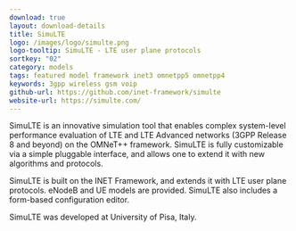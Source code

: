 ```yaml
---
download: true
layout: download-details
title: SimuLTE
logo: /images/logo/simulte.png
logo-tooltip: SimuLTE - LTE user plane protocols
sortkey: "02"
category: models
tags: featured model framework inet3 omnetpp5 omnetpp4
keywords: 3gpp wireless gsm voip
github-url: https://github.com/inet-framework/simulte
website-url: https://simulte.com/
---
```


SimuLTE is an innovative simulation tool that enables complex system-level
performance evaluation of LTE and LTE Advanced networks (3GPP Release 8
and beyond) on the OMNeT++ framework. SimuLTE is fully customizable
via a simple pluggable interface, and allows one to extend it with
new algorithms and protocols.

SimuLTE is built on the INET Framework, and extends it with LTE user plane
protocols. eNodeB and UE models are provided. SimuLTE also includes a
form-based configuration editor.

SimuLTE was developed at University of Pisa, Italy.
